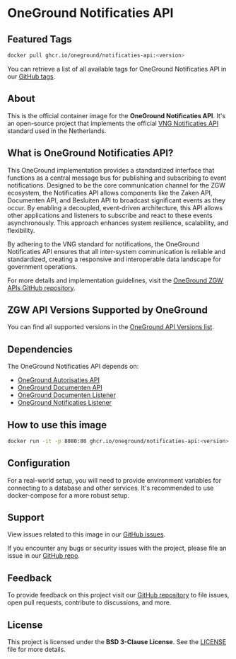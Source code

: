# OneGround Notificaties API

## Featured Tags

 ```bash
 docker pull ghcr.io/oneground/notificaties-api:<version>
 ```

You can retrieve a list of all available tags for OneGround Notificaties API in our [GitHub tags](https://github.com/OneGround/ZGW-APIs/tags).

## About

This is the official container image for the **OneGround Notificaties API**. It's an open-source project that implements the official [VNG Notificaties API](https://vng-realisatie.github.io/gemma-zaken/standaard/notificaties) standard used in the Netherlands.

## What is OneGround Notificaties API?

This OneGround implementation provides a standardized interface that functions as a central message bus for publishing and subscribing to event notifications. Designed to be the core communication channel for the ZGW ecosystem, the Notificaties API allows components like the Zaken API, Documenten API, and Besluiten API to broadcast significant events as they occur. By enabling a decoupled, event-driven architecture, this API allows other applications and listeners to subscribe and react to these events asynchronously. This approach enhances system resilience, scalability, and flexibility.

By adhering to the VNG standard for notifications, the OneGround Notificaties API ensures that all inter-system communication is reliable and standardized, creating a responsive and interoperable data landscape for government operations.

For more details and implementation guidelines, visit the [OneGround ZGW APIs GitHub repository](https://github.com/OneGround/ZGW-APIs).

## ZGW API Versions Supported by OneGround

You can find all supported versions in the [OneGround API Versions list](https://dev.oneground.nl/docs/api-versions).

## Dependencies

The OneGround Notificaties API depends on:

- [OneGround Autorisaties API](https://github.com/OneGround/ZGW-APIs/pkgs/container/autorisaties-api)
- [OneGround Documenten API](https://github.com/OneGround/ZGW-APIs/pkgs/container/documenten-api)
- [OneGround Documenten Listener](https://github.com/OneGround/ZGW-APIs/pkgs/container/documenten-listener)
- [OneGround Notificaties Listener](https://github.com/OneGround/ZGW-APIs/pkgs/container/notificaties-listener)

## How to use this image

```bash
docker run -it -p 8080:80 ghcr.io/oneground/notificaties-api:<version>
```

## Configuration

For a real-world setup, you will need to provide environment variables for connecting to a database and other services. It's recommended to use docker-compose for a more robust setup.

## Support

View issues related to this image in our [GitHub issues](https://github.com/OneGround/ZGW-APIs/issues).

If you encounter any bugs or security issues with the project, please file an issue in our [GitHub repo](https://github.com/OneGround/ZGW-APIs/issues/new/choose).

## Feedback

To provide feedback on this project visit our [GitHub repository](https://github.com/OneGround/ZGW-APIs) to file issues, open pull requests, contribute to discussions, and more.

## License

This project is licensed under the **BSD 3-Clause License**. See the [LICENSE](https://github.com/OneGround/ZGW-APIs/blob/main/LICENSE) file for more details.
